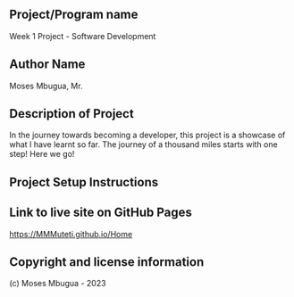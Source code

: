 ## Project/Program name
Week 1 Project - Software Development


## Author Name
Moses Mbugua, Mr.


## Description of Project
In the journey towards becoming a developer, this project is a showcase of what I have learnt so far. The journey of a thousand miles starts with one step! Here we go!


## Project Setup Instructions


## Link to live site on GitHub Pages
https://MMMuteti.github.io/Home


## Copyright and license information
(c) Moses Mbugua - 2023